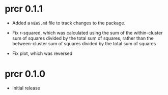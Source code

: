# prcr 0.1.1

* Added a `NEWS.md` file to track changes to the package.

* Fix r-squared, which was calculated using the sum of the within-cluster sum of squares divided by the total sum of squares, rather than the between-cluster sum of squares divided by the total sum of squares

* Fix plot, which was reversed

# prcr 0.1.0

* Initial release


